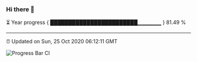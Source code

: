 ### Hi there 👋

⏳ Year progress { ████████████████████████▁▁▁▁▁▁ } 81.49 %

---

⏰ Updated on Sun, 25 Oct 2020 06:12:11 GMT

![Progress Bar CI](https://github.com/liununu/liununu/workflows/Progress%20Bar%20CI/badge.svg)
